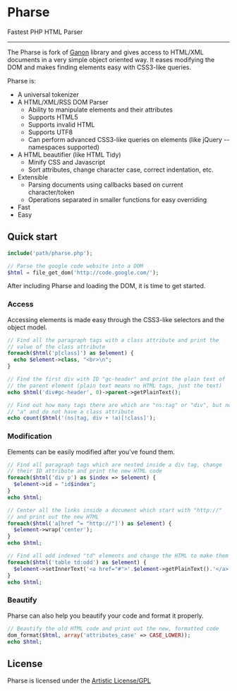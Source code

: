 # Pharse

Fastest PHP HTML Parser

---

The Pharse is fork of [Ganon](http://code.google.com/p/ganon) library and gives access to HTML/XML documents in a very simple object oriented way. It eases modifying the DOM and makes finding elements easy with CSS3-like queries.

Pharse is:

- A universal tokenizer
- A HTML/XML/RSS DOM Parser
    - Ability to manipulate elements and their attributes
    - Supports HTML5
    - Supports invalid HTML
    - Supports UTF8
    - Can perform advanced CSS3-like queries on elements (like jQuery -- namespaces supported)
- A HTML beautifier (like HTML Tidy)
    - Minify CSS and Javascript
    - Sort attributes, change character case, correct indentation, etc.
- Extensible
    - Parsing documents using callbacks based on current character/token
    - Operations separated in smaller functions for easy overriding
- Fast
- Easy


## Quick start

```php
include('path/pharse.php');

// Parse the google code website into a DOM
$html = file_get_dom('http://code.google.com/');
```
After including Pharse and loading the DOM, it is time to get started.


### Access

Accessing elements is made easy through the CSS3-like selectors and the object model.
```php
// Find all the paragraph tags with a class attribute and print the
// value of the class attribute
foreach($html('p[class]') as $element) {
  echo $element->class, "<br>\n"; 
}

// Find the first div with ID "gc-header" and print the plain text of
// the parent element (plain text means no HTML tags, just the text)
echo $html('div#gc-header', 0)->parent->getPlainText();

// Find out how many tags there are which are "ns:tag" or "div", but not
// "a" and do not have a class attribute
echo count($html('(ns|tag, div + !a)[!class]');
```


### Modification

Elements can be easily modified after you've found them.
```php
// Find all paragraph tags which are nested inside a div tag, change
// their ID attribute and print the new HTML code
foreach($html('div p') as $index => $element) {
  $element->id = "id$index";
}
echo $html;

// Center all the links inside a document which start with "http://"
// and print out the new HTML
foreach($html('a[href ^= "http://"]') as $element) {
  $element->wrap('center');
}
echo $html;

// Find all odd indexed "td" elements and change the HTML to make them links
foreach($html('table td:odd') as $element) {
  $element->setInnerText('<a href="#">'.$element->getPlainText().'</a>');
}
echo $html;
```


### Beautify

Pharse can also help you beautify your code and format it properly.
```php
// Beautify the old HTML code and print out the new, formatted code
dom_format($html, array('attributes_case' => CASE_LOWER));
echo $html;
```


## License

Pharse is licensed under the [Artistic License/GPL](http://dev.perl.org/licenses/)

